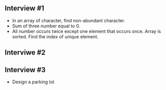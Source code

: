 ## Interview #1
- In an array of character, find non-abundant character. 
- Sum of three number equal to 0.
- All number occurs twice except one element that occurs once. Array is sorted. Find the index of unique element.

## Interviwe #2


## Interview #3
- Design a parking lot
